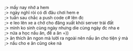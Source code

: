 ;> mấy nay nhớ a hem<br>
;> ngày nghĩ ròi có đi đâu chơi hem e<br>
;> tuần sau chắc a push code c# lên đc<br>
;> e leo lên xe a chở cho đăng xuất khỏi server trái đất<br>
;> mình ko sinh cùng ngày nhưng die cùng ngày đc nha e<br>
;> nửa a học nấu ăn, để a ăn =))<br>
;> ăn thích ăn ngon mà lười ra ngoài nên nấu ăn cho tiện ý mà<br>
;> nấu cho e ăn cũng oke nà
